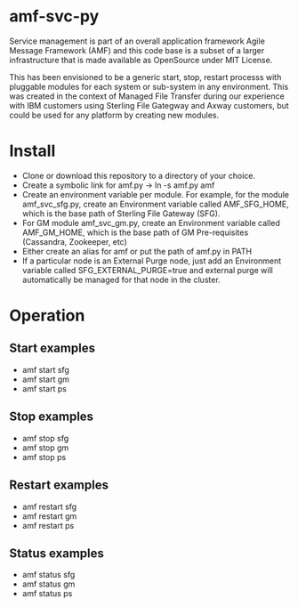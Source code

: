 # amf-svc-py

Service management is part of an overall application framework Agile Message Framework (AMF) and this code base is a subset of a larger infrastructure that is made available as OpenSource under MIT License.  

This has been envisioned to be a generic start, stop, restart processs with pluggable modules for each system or sub-system in any environment.   This was created in the context of Managed File Transfer during our experience with IBM customers using Sterling File Gategway and Axway customers, but could be used for any platform by creating new modules.

# Install

* Clone  or download this repository to a directory of your choice.
* Create a symbolic link for amf.py -> ln -s amf.py amf
* Create an environment variable per module. For example, for the module amf_svc_sfg.py, create an Environment variable called AMF_SFG_HOME, which is the base path of Sterling File Gateway (SFG).
* For GM module amf_svc_gm.py, create an Environment variable called AMF_GM_HOME, which is the base path of GM Pre-requisites (Cassandra, Zookeeper, etc)
* Either create an alias for amf or put the path of amf.py in PATH
* If a particular node is an External Purge node, just add an Environment variable called SFG_EXTERNAL_PURGE=true and external purge will automatically be managed for that node in the cluster.

# Operation

## Start examples
* amf start sfg
* amf start gm
* amf start ps

## Stop examples
* amf stop sfg
* amf stop gm
* amf stop ps

## Restart examples
* amf restart sfg
* amf restart gm
* amf restart ps

## Status examples
* amf status sfg
* amf status gm
* amf status ps

